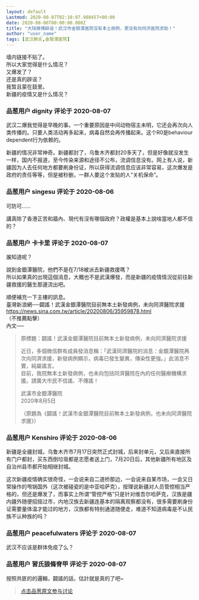 ```yaml
---
layout: default
Lastmod: 2020-08-07T02:10:07.988457+00:00
date: 2020-08-06T00:00:00.000Z
title: "大陆微博辟谣！武汉市金银潭医院没有本土病例，更没有向同济医院求助！"
author: "user_name"
tags: [武汉肺炎,金银潭医院]
---
```


墙内链接不贴了。  
所以大家觉得是什么情况？  
又爆发了？  
还是真的辟谣？  
我暂且蒙在鼓里。  
新疆的疫情又是什么情况？

            
### 品葱用户 **dignity** 评论于 2020-08-07
        
武汉二爆我觉得是早晚的事。一个重要原因是中间动物宿主未明，它还会再次向人类传播的。只要人类活动再多起来，病毒自然会再传播起来。这个R0是behaviour dependent行为依赖的。  
  
新疆的情况非常神奇。新疆都封了，乌鲁木齐都封20多天了，但是好像就没发生一样，国内不报道，至今传染来源和途径不公布，流调信息没有。网上有人说，新疆因为人去任何地方都要刷身份证，所以获得流调信息应该非常容易，这次爆发是政府的责任等等，但是被秒删，一群人要这个发贴的人“关机保命”。
        


            
### 品葱用户 **singesu** 评论于 2020-08-06
        
可防可……  
  
講真除了香港正苦和牆內、現代有沒有哪個政府？政權是基本上說啥當地人都不信的？
        


            
### 品葱用户 **卡卡里** 评论于 2020-08-07
        
誰知道呢？  
  
說到金銀潭醫院，他們不是在7/18被派去新疆救援嗎？  
所以如果真的出現這個消息，大概也不是武漢爆發，而是新疆的疫情情況從前往新疆救援的醫生那邊流出吧。  
  
順便補充一下主樓的訊息。  
臺灣新浪網──闢謠！武漢金銀潭醫院目前無本土新發病例，未向同濟醫院求援  
https://news.sina.com.tw/article/20200806/35959878.html  
（不推薦點擊）  
內文──  

> 原標題：闢謠！武漢金銀潭醫院目前無本土新發病例，未向同濟醫院求援  
>   
> 近日，多個微信群有成員發消息稱：「武漢同濟醫院的消息：金銀潭醫院再次向同濟求援，新發病例顯示，病毒已發生變異，傳染性更強。」此消息不實，純屬謠言。  
> 目前，我院無本土新發病例，也未向包括同濟醫院在內的任何醫療機構求援。請廣大市民不信謠、不傳謠！  
>   
> 武漢市金銀潭醫院  
> 2020年8月5日  
>   
> （原題為《闢謠！武漢市金銀潭醫院目前無本土新發病例，也未向同濟醫院求援》）
        


            
### 品葱用户 **Kenshiro** 评论于 2020-08-06
        
新疆是全疆封城，乌鲁木齐市7月17日突然正式封城，后来封单元，又后来直接所有门户都封，买东西倒垃圾都是志愿者送上门，7月20日后，其他新疆所有地区及自治州县市都开始相继封城。  
  
这次新疆疫情确实很奇怪，一会说来自二道桥那边，一会说来自某市场，一会又日常操作的甩锅国外（这次被碰瓷的是中亚哈萨克），按理说新疆对人员管控相当严格的，但还是爆发了，而事实上所谓“管控严格”只是针对维吾尔哈萨克，汉族是疆内疆外随便招摇过市，内地汉族去新疆连基本的隔离观察都没有，很多需要刷身份证需要量体温才能过的地方，汉族都有特别通道随便走，难道不知道病毒是不认民族不认种族的吗？
        


            
### 品葱用户 **peacefulwaters** 评论于 2020-08-07
        
武汉不应该是群体免疫了么？
        


            
### 品葱用户 **習氏狼條脊甲** 评论于 2020-08-07
        
按照共匪的的邏輯，闢謠的話，估計就是真的了吧~
        






> [点击品葱原文参与讨论](https://pincong.rocks/article/22602)

